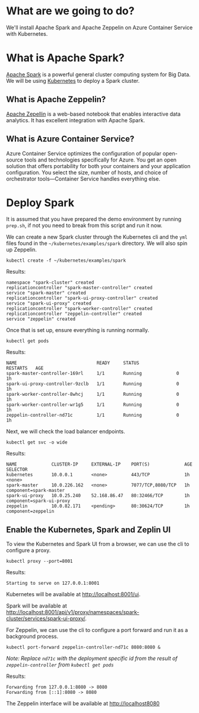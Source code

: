 # What are we going to do?

We'll install Apache Spark and Apache Zeppelin on Azure Container
Service with Kubernetes.

# What is Apache Spark?

[Apache Spark](https://spark.apache.org/) is a powerful general
cluster computing system for Big Data. We will be
using [Kubernetes](https://kubernetes.io/) to deploy a Spark cluster.

## What is Apache Zeppelin?
 
[Apache Zepellin](http://zeppelin.apache.org/) is a web-based notebook
that enables interactive data analytics. It has excellent integration
with Apache Spark.

## What is Azure Container Service?

Azure Container Service optimizes the configuration of popular
open-source tools and technologies specifically for Azure. You get an
open solution that offers portability for both your containers and
your application configuration. You select the size, number of hosts,
and choice of orchestrator tools—Container Service handles everything
else.

# Deploy Spark

It is assumed that you have prepared the demo environment by running
`prep.sh`, if not you need to break from this script and run it now.

We can create a new Spark cluster through the Kubernetes cli and the
`yml` files found in the `~/kubernetes/examples/spark` directory. We
will also spin up Zeppelin.

```
kubectl create -f ~/kubernetes/examples/spark
```

Results:

```
namespace "spark-cluster" created
replicationcontroller "spark-master-controller" created
service "spark-master" created
replicationcontroller "spark-ui-proxy-controller" created
service "spark-ui-proxy" created
replicationcontroller "spark-worker-controller" created
replicationcontroller "zeppelin-controller" created
service "zeppelin" created
```

Once that is set up, ensure everything is running normally.

```
kubectl get pods
```

Results:

```
NAME                              READY     STATUS              RESTARTS   AGE
spark-master-controller-169rl     1/1       Running             0          1h
spark-ui-proxy-controller-9zclb   1/1       Running             0          1h
spark-worker-controller-8whcj     1/1       Running             0          1h
spark-worker-controller-wr1g5     1/1       Running             0          1h
zeppelin-controller-nd71c         1/1       Running             0          1h
```

Next, we will check the load balancer endpoints.

```
kubectl get svc -o wide
```

Results:

```
NAME             CLUSTER-IP     EXTERNAL-IP    PORT(S)             AGE       SELECTOR
kubernetes       10.0.0.1       <none>         443/TCP             1h        <none>
spark-master     10.0.226.162   <none>         7077/TCP,8080/TCP   1h        component=spark-master
spark-ui-proxy   10.0.25.240    52.168.86.47   80:32466/TCP        1h        component=spark-ui-proxy
zeppelin         10.0.82.171    <pending>      80:30624/TCP        1h        component=zeppelin
```

## Enable the Kubernetes, Spark and Zeplin UI

To view the Kubernetes and Spark UI from a browser, we can use the cli
to configure a proxy.

```
kubectl proxy --port=8001
```

Results:

```
Starting to serve on 127.0.0.1:8001
```

Kubernetes will be available at [http://localhost:8001/ui](http://localhost:8001/ui).

Spark will be available
at
[http://localhost:8001/api/v1/proxy/namespaces/spark-cluster/services/spark-ui-proxy/](http://localhost:8001/api/v1/proxy/namespaces/spark-cluster/services/spark-ui-proxy/).

For Zeppelin, we can use the cli to configure a port forward and run
it as a background process.

```
kubectl port-forward zeppelin-controller-nd71c 8080:8080 &
```

*Note: Replace `nd71c` with the deployment specific id from the result
of `zeppelin-controller` from `kubectl get pods`*

Results:

```
Forwarding from 127.0.0.1:8080 -> 8080
Forwarding from [::1]:8080 -> 8080
```

The Zeppelin interface will be available
at [http://localhost8080](http://localhost8080)
